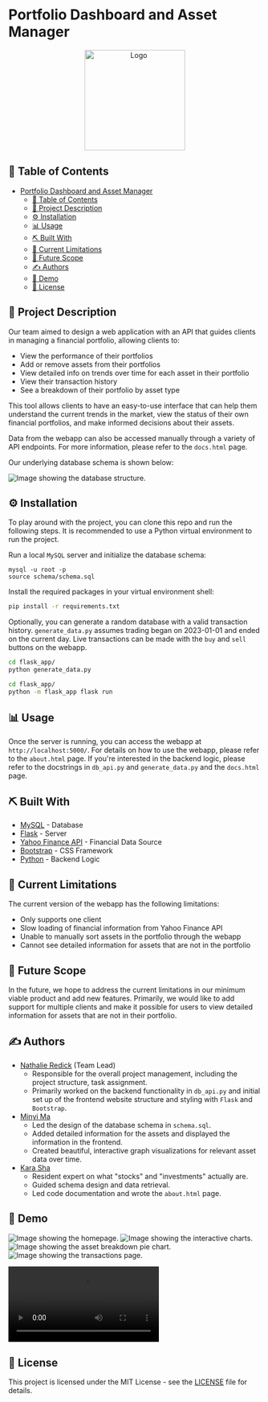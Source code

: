 # Portfolio Dashboard and Asset Manager

<!-- add a centered image -->
<p align="center">
  <img src="flask_app/static/images/logo.png" alt="Logo" width="200">
</p>

## 📝 Table of Contents

- [Portfolio Dashboard and Asset Manager](#portfolio-dashboard-and-asset-manager)
  - [📝 Table of Contents](#-table-of-contents)
  - [🧐 Project Description ](#-project-description-)
  - [⚙️ Installation](#️-installation)
  - [📊 Usage ](#-usage-)
  - [⛏️ Built With ](#️-built-with-)
  - [🪫 Current Limitations ](#-current-limitations-)
  - [🚀 Future Scope ](#-future-scope-)
  - [✍️ Authors ](#️-authors-)
  - [📸 Demo ](#-demo-)
  - [📃 License](#-license)

## 🧐 Project Description <a name = "description"></a>

Our team aimed to design a web application with an API that guides clients in managing a financial portfolio, allowing clients to:

-   View the performance of their portfolios
-   Add or remove assets from their portfolios
-   View detailed info on trends over time for each asset in their portfolio
-   View their transaction history
-   See a breakdown of their portfolio by asset type

This tool allows clients to have an easy-to-use interface that can help them understand the current trends in the market, view the status of their own financial portfolios, and make informed decisions about their assets.

Data from the webapp can also be accessed manually through a variety of API endpoints. For more information, please refer to the `docs.html` page.

Our underlying database schema is shown below:

![Image showing the database structure.](flask_app/static/images/schema.png 'Database Structure')

## ⚙️ Installation

To play around with the project, you can clone this repo and run the following steps. It is recommended to use a Python virtual environment to run the project.

Run a local `MySQL` server and initialize the database schema:

```mysql
mysql -u root -p
source schema/schema.sql
```

Install the required packages in your virtual environment shell:

```bash
pip install -r requirements.txt
```

Optionally, you can generate a random database with a valid transaction history. `generate_data.py` assumes trading began on 2023-01-01 and ended on the current day. Live transactions can be made with the `buy` and `sell` buttons on the webapp.

```bash
cd flask_app/
python generate_data.py
```

```bash
cd flask_app/
python -m flask_app flask run
```

## 📊 Usage <a name="usage"></a>

Once the server is running, you can access the webapp at `http://localhost:5000/`. For details on how to use the webapp, please refer to the `about.html` page. If you're interested in the backend logic, please refer to the docstrings in `db_api.py` and `generate_data.py` and the `docs.html` page.

## ⛏️ Built With <a name = "tech_stack"></a>

-   [MySQL](https://www.mysql.com/) - Database
-   [Flask](https://flask.palletsprojects.com/en/2.3.x/) - Server
-   [Yahoo Finance API](https://finance.yahoo.com/) - Financial Data Source
-   [Bootstrap](https://getbootstrap.com/) - CSS Framework
-   [Python](https://www.python.org/) - Backend Logic

## 🪫 Current Limitations <a name = "limitations"></a>

The current version of the webapp has the following limitations:

-   Only supports one client
-   Slow loading of financial information from Yahoo Finance API
-   Unable to manually sort assets in the portfolio through the webapp
-   Cannot see detailed information for assets that are not in the portfolio

## 🚀 Future Scope <a name = "future_scope"></a>

In the future, we hope to address the current limitations in our minimum viable product and add new features. Primarily, we would like to add support for multiple clients and make it possible for users to view detailed information for assets that are not in their portfolio.

## ✍️ Authors <a name = "authors"></a>

-   [Nathalie Redick](https://github.com/nredick) (Team Lead)
    -   Responsible for the overall project management, including the project structure, task assignment.
    -   Primarily worked on the backend functionality in `db_api.py` and initial set up of the frontend website structure and styling with `Flask` and `Bootstrap`.
-   [Minyi Ma](https://github.com/Monicalr0)
    -   Led the design of the database schema in `schema.sql`.
    -   Added detailed information for the assets and displayed the information in the frontend.
    -   Created beautiful, interactive graph visualizations for relevant asset data over time.
-   [Kara Sha](www.linkedin.com/in/kara-sha)
    -   Resident expert on what "stocks" and "investments" actually are.
    -   Guided schema design and data retrieval.
    -   Led code documentation and wrote the `about.html` page.

## 📸 Demo <a name = "demo"></a>

![Image showing the homepage.](flask_app/static/images/assets_table.png 'Homepage')
![Image showing the interactive charts.](flask_app/static/images/charts.png 'Charts')
![Image showing the asset breakdown pie chart.](flask_app/static/images/assets_pie.png 'Pie Chart')
![Image showing the transactions page.](flask_app/static/images/transactions.png 'Transactions')

<!-- <video width="auto" height="auto" controls>
  <source src="flask_app/static/images/demo.mov" type="video/mp4">
</video> -->

![Video showing the webapp in action.](flask_app/static/images/demo.mov 'Demo')

## 📃 License

This project is licensed under the MIT License - see the [LICENSE](LICENSE) file for details.
